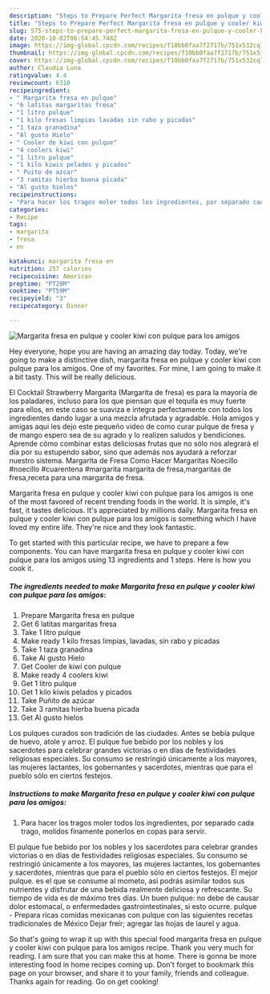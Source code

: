 ```yaml
---
description: "Steps to Prepare Perfect Margarita fresa en pulque y cooler kiwi con pulque para los amigos"
title: "Steps to Prepare Perfect Margarita fresa en pulque y cooler kiwi con pulque para los amigos"
slug: 575-steps-to-prepare-perfect-margarita-fresa-en-pulque-y-cooler-kiwi-con-pulque-para-los-amigos
date: 2020-10-02T06:54:45.748Z
image: https://img-global.cpcdn.com/recipes/f10bb0faa7f2717b/751x532cq70/margarita-fresa-en-pulque-y-cooler-kiwi-con-pulque-para-los-amigos-foto-principal.jpg
thumbnail: https://img-global.cpcdn.com/recipes/f10bb0faa7f2717b/751x532cq70/margarita-fresa-en-pulque-y-cooler-kiwi-con-pulque-para-los-amigos-foto-principal.jpg
cover: https://img-global.cpcdn.com/recipes/f10bb0faa7f2717b/751x532cq70/margarita-fresa-en-pulque-y-cooler-kiwi-con-pulque-para-los-amigos-foto-principal.jpg
author: Claudia Luna
ratingvalue: 4.4
reviewcount: 6310
recipeingredient:
- " Margarita fresa en pulque"
- "6 latitas margaritas fresa"
- "1 litro pulque"
- "1 kilo fresas limpias lavadas sin rabo y picadas"
- "1 taza granadina"
- "Al gusto Hielo"
- " Cooler de kiwi con pulque"
- "4 coolers kiwi"
- "1 litro pulque"
- "1 kilo kiwis pelados y picados"
- " Puito de azcar"
- "3 ramitas hierba buena picada"
- "Al gusto hielos"
recipeinstructions:
- "Para hacer los tragos moler todos los ingredientes, por separado cada trago, molidos finamente ponerlos en copas para servir."
categories:
- Recipe
tags:
- margarita
- fresa
- en

katakunci: margarita fresa en 
nutrition: 257 calories
recipecuisine: American
preptime: "PT20M"
cooktime: "PT59M"
recipeyield: "3"
recipecategory: Dinner

---
```



![Margarita fresa en pulque y cooler kiwi con pulque para los amigos](https://img-global.cpcdn.com/recipes/f10bb0faa7f2717b/751x532cq70/margarita-fresa-en-pulque-y-cooler-kiwi-con-pulque-para-los-amigos-foto-principal.jpg)

Hey everyone, hope you are having an amazing day today. Today, we're going to make a distinctive dish, margarita fresa en pulque y cooler kiwi con pulque para los amigos. One of my favorites. For mine, I am going to make it a bit tasty. This will be really delicious.

El Cocktail Strawberry Margarita (Margarita de fresa) es para la mayoría de los paladares, incluso para los que piensan que el tequila es muy fuerte para ellos, en este caso se suaviza e integra perfectamente con todos los ingredientes dando lugar a una mezcla afrutada y agradable. Hola amigos y amigas aqui les dejo este pequeño video de como curar pulque de fresa y de mango espero sea de su agrado y lo realizen saludos y bendiciones. Aprende cómo combinar estas deliciosas frutas que no sólo nos alegrará el día por su estupendo sabor, sino que además nos ayudará a reforzar nuestro sistema. Margarita de Fresa Como Hacer Margaritas Noecillo #noecillo #cuarentena #margarita margarita de fresa,margaritas de fresa,receta para una margarita de fresa.

Margarita fresa en pulque y cooler kiwi con pulque para los amigos is one of the most favored of recent trending foods in the world. It is simple, it's fast, it tastes delicious. It's appreciated by millions daily. Margarita fresa en pulque y cooler kiwi con pulque para los amigos is something which I have loved my entire life. They're nice and they look fantastic.


To get started with this particular recipe, we have to prepare a few components. You can have margarita fresa en pulque y cooler kiwi con pulque para los amigos using 13 ingredients and 1 steps. Here is how you cook it.

<!--inarticleads1-->

##### The ingredients needed to make Margarita fresa en pulque y cooler kiwi con pulque para los amigos:

1. Prepare  Margarita fresa en pulque
1. Get 6 latitas margaritas fresa
1. Take 1 litro pulque
1. Make ready 1 kilo fresas limpias, lavadas, sin rabo y picadas
1. Take 1 taza granadina
1. Take Al gusto Hielo
1. Get  Cooler de kiwi con pulque
1. Make ready 4 coolers kiwi
1. Get 1 litro pulque
1. Get 1 kilo kiwis pelados y picados
1. Take  Puñito de azúcar
1. Take 3 ramitas hierba buena picada
1. Get Al gusto hielos


Los pulques curados son tradición de las ciudades. Antes se bebía pulque de huevo, atole y arroz. El pulque fue bebido por los nobles y los sacerdotes para celebrar grandes victorias o en días de festividades religiosas especiales. Su consumo se restringió únicamente a los mayores, las mujeres lactantes, los gobernantes y sacerdotes, mientras que para el pueblo sólo en ciertos festejos. 

<!--inarticleads2-->

##### Instructions to make Margarita fresa en pulque y cooler kiwi con pulque para los amigos:

1. Para hacer los tragos moler todos los ingredientes, por separado cada trago, molidos finamente ponerlos en copas para servir.


El pulque fue bebido por los nobles y los sacerdotes para celebrar grandes victorias o en días de festividades religiosas especiales. Su consumo se restringió únicamente a los mayores, las mujeres lactantes, los gobernantes y sacerdotes, mientras que para el pueblo sólo en ciertos festejos. El mejor pulque. es el que se consume al mometo, así podrás asimilar todos sus nutrientes y disfrutar de una bebida realmente deliciosa y refrescante. Su tiempo de vida es de máximo tres días. Un buen pulque: no debe de causar dolor estomacal, o enfermedades gastrointestinales, si esto ocurre. pulque - Prepara ricas comidas mexicanas con pulque con las siguientes recetas tradicionales de México Dejar freír; agregar las hojas de laurel y agua. 

So that's going to wrap it up with this special food margarita fresa en pulque y cooler kiwi con pulque para los amigos recipe. Thank you very much for reading. I am sure that you can make this at home. There is gonna be more interesting food in home recipes coming up. Don't forget to bookmark this page on your browser, and share it to your family, friends and colleague. Thanks again for reading. Go on get cooking!
